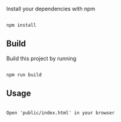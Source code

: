 Install your dependencies with npm

```

npm install 

```

## Build 



Build this project by running 

```

npm run build

```

## Usage

```

Open 'public/index.html' in your browser
